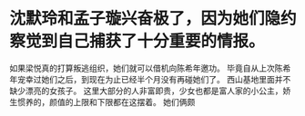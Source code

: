 # 沈默玲和孟子璇兴奋极了，因为她们隐约察觉到自己捕获了十分重要的情报。
如果梁悦真的打算叛逃组织，她们就可以借机向陈希年邀功。
毕竟自从上次陈希年宠幸过她们之后，到现在为止已经半个月没有再碰她们了。
西山基地里面并不缺少漂亮的女孩子。
这里大部分的人非富即贵，少女也都是富人家的小公主，娇生惯养的，颜值的上限和下限都在这摆着。
她们俩颇

